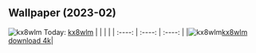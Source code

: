 ## Wallpaper (2023-02)
![kx8wlm](https://th.wallhaven.cc/small/kx/kx8wlm.jpg) Today: [kx8wlm](https://th.wallhaven.cc/small/kx/kx8wlm.jpg)
|      |      |      |
| :----: | :----: | :----: |
|![kx8wlm](https://th.wallhaven.cc/small/kx/kx8wlm.jpg)[kx8wlm download 4k](https://wallhaven.cc/w/kx8wlm)|